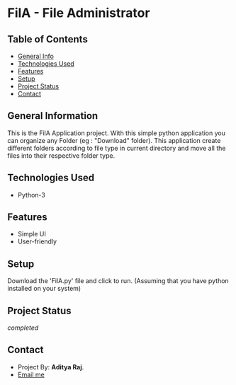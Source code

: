 # FilA - File Administrator

## Table of Contents
* [General Info](#general-information)
* [Technologies Used](#technologies-used)
* [Features](#features)
* [Setup](#setup)
* [Project Status](#project-status)
* [Contact](#contact)

## General Information
This is the FilA Application project. With this simple python application you can organize any Folder (eg : "Download" folder).
This application create different folders according to file type in current directory and move all the files into their respective folder type.

## Technologies Used
- Python-3

## Features
- Simple UI
- User-friendly 

## Setup
Download the 'FilA.py' file and click to run. (Assuming that you have python installed on your system)

## Project Status
 _completed_

## Contact
- Project By: **Aditya Raj**.
- <a href="mailto:founderafriends@gmail.com">Email me</a>